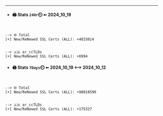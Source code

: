 

---
- #### 🖨️ **Stats** `24Hr`⏲️ ➼ 2024_10_19
```console


--> 🌐 Total
[+] New/ReNewed SSL Certs (ALL): +4833014


--> 🇦🇷 ar_ccTLDs
[+] New/ReNewed SSL Certs (ALL): +6994

```

- #### 🖨️ **Stats** `7Days`⏲️ ➼ 2024_10_19 <--> 2024_10_12
```console


--> 🌐 Total
[+] New/ReNewed SSL Certs (ALL): +98018596


--> 🇦🇷 ar_ccTLDs
[+] New/ReNewed SSL Certs (ALL): +175327

```


